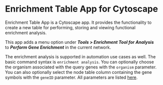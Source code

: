 # Enrichment Table App for Cytoscape
Enrichment Table App is a Cytoscape app. It provides the functionality to create a new table for performing, storing and viewing functional enrichment analysis.

This app adds a menu option under ***Tools > Enrichment Tool for Analysis*** to ***Perform Gene Enrichment*** in the current network. 

The enrichment analysis is supported in automation use cases as well. The basic command syntax is `enrichment analysis`.  You can optionally choose the organism associated with the query genes with the `organism` parameter. You can also optionally select the node table column containing the gene symbols with the `geneID` parameter. All parameters are listed
[here](http://localhost:1234/v1/swaggerUI/swagger-ui/index.html?url=http%3A%2F%2Flocalhost%3A1234%2Fv1%2Fcommands%2Fswagger.json#!/enrichment/enrichment_analysis).
